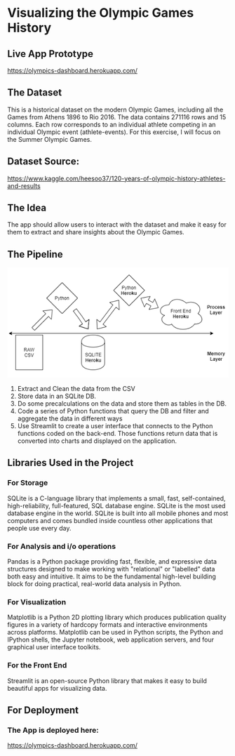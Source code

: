 # Visualizing the Olympic Games History


## Live App Prototype
https://olympics-dashboard.herokuapp.com/



## The Dataset
This is a historical dataset on the modern Olympic Games, including all the Games from Athens 1896 to Rio 2016. The data contains 271116 rows and 15 columns. Each row corresponds to an individual athlete competing in an individual Olympic event (athlete-events). For this exercise, I will focus on the Summer Olympic Games.

## Dataset Source: 
https://www.kaggle.com/heesoo37/120-years-of-olympic-history-athletes-and-results


## The Idea
The app should allow users to interact with the dataset and make it easy for them to extract and share insights about the Olympic Games.

## The Pipeline
![alt text](https://github.com/fbarajasar/olympics_project/blob/master/pipeline.png)
1. Extract and Clean the data from the CSV
3. Store data in an SQLite DB.
4. Do some precalculations on the data and store them as tables in the DB.
4. Code a series of Python functions that query the DB and filter and aggregate the data in different ways
5. Use Streamlit to create a user interface that connects to the Python functions coded on the back-end. Those functions return data that is converted into charts and displayed on the application.


## Libraries Used in the Project
### For Storage
SQLite is a C-language library that implements a small, fast, self-contained, high-reliability, full-featured, SQL database engine. SQLite is the most used database engine in the world. SQLite is built into all mobile phones and most computers and comes bundled inside countless other applications that people use every day.

### For Analysis and i/o operations
Pandas is a Python package providing fast, flexible, and expressive data structures designed to make working with "relational" or "labelled" data both easy and intuitive. It aims to be the fundamental high-level building block for doing practical, real-world data analysis in Python.

### For Visualization
Matplotlib is a Python 2D plotting library which produces publication quality figures in a variety of hardcopy formats and interactive environments across platforms. Matplotlib can be used in Python scripts, the Python and IPython shells, the Jupyter notebook, web application servers, and four graphical user interface toolkits.

### For the Front End
Streamlit is an open-source Python library that makes it easy to build beautiful apps for visualizing data.

## For Deployment
### The App is deployed here:
https://olympics-dashboard.herokuapp.com/

